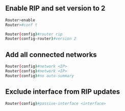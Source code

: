 ## Enable RIP and set version to 2
```bash
Router>enable
Router>#conf t

Router(config)#router rip
Router(config-router)#version 2
```

## Add all connected networks
```bash
Router(config)#network <IP>
Router(config)#network <IP>
Router(config)#no auto-summary
```

## Exclude interface from RIP updates
```bash
Router(config)#passive-interface <interface>
```
